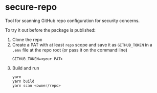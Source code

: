 # secure-repo

Tool for scanning GitHub repo configuration for security concerns.

To try it out before the package is published:

1. Clone the repo
2. Create a PAT with at least `repo` scope and save it as `GITHUB_TOKEN` in a `.env` file at the repo root (or pass it on the command line)
   ```
   GITHUB_TOKEN=<your PAT>
   ```
3. Build and run
   ```
   yarn
   yarn build
   yarn scan <owner/repo>
   ```
